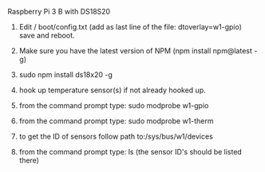 Raspberry Pi 3 B with DS18S20

1.  Edit / boot/config.txt
    (add as last line of the file: dtoverlay=w1-gpio) save and reboot.

2.  Make sure you have the latest version of NPM (npm install npm@latest -g)

3.  sudo npm install ds18x20 -g

4.  hook up temperature sensor(s) if not already hooked up.

5.  from the command prompt type: sudo modprobe w1-gpio

6.  from the command prompt type: sudo modprobe w1-therm

7.  to get the ID of sensors follow path to:/sys/bus/w1/devices
 
8.  from the command prompt type: ls
    (the sensor ID's should be listed there)
